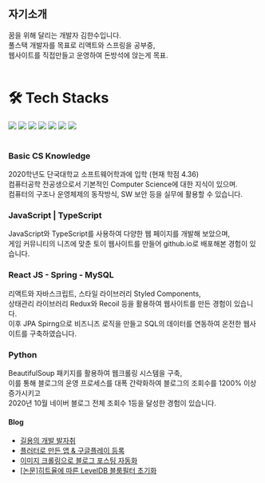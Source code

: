   <h2> 자기소개</h2>
꿈을 위해 달리는 개발자 김한수입니다.<br>
풀스택 개발자를 목표로 리액트와 스프링을 공부중, <br>
웹사이트를 직접만들고 운영하여 돈방석에 앉는게 목표. <br>

<br>


<h1> 🛠️ Tech Stacks </h1>

<img src="https://img.shields.io/badge/JavaScript-F7DF1E?style=flat-square&logo=JavaScript&logoColor=white"/> <img src="https://img.shields.io/badge/C++-00599C?style=flat-square&logo=C++&logoColor=white"/> <img src="https://img.shields.io/badge/Python-3766AB?style=flat-square&logo=Python&logoColor=white"/> <img src="https://img.shields.io/badge/Java-007396?style=flat-square&logo=Java&logoColor=white"/> <img src="https://img.shields.io/badge/MySQL-4479A1?style=flat-square&logo=MySQL&logoColor=white"/> <img src="https://img.shields.io/badge/TypeScript-3178C6?style=flat-square&logo=TypeScript&logoColor=white"/>
  <img src="https://img.shields.io/badge/React-61DAFB?style=flat-square&logo=React&logoColor=white"/>
  <br><br>
  ### Basic CS Knowledge

2020학년도 단국대학교 소프트웨어학과에 입학  (현재 학점 4.36) <br>
컴퓨터공학 전공생으로서 기본적인 Computer Science에 대한 지식이 있으며. <br>
컴퓨터의 구조나 운영체제의 동작방식, SW 보안 등을 실무에 활용할 수 있습니다. <br>

### JavaScript | TypeScript

JavaScript와 TypeScript를 사용하여 다양한 웹 페이지를 개발해 보았으며,<br>
게임 커뮤니티의 니즈에 맞춘 토이 웹사이트를 만들어 github.io로 배포해본 경험이 있습니다.

### React JS - Spring - MySQL

리액트와 자바스크립트, 스타일 라이브러리 Styled Components, <br>
상태관리 라이브러리 Redux와 Recoil 등을 활용하여 웹사이트를 만든 경험이 있습니다. <br>
이후 JPA Spirng으로 비즈니즈 로직을 만들고 SQL의 데이터를 연동하여 온전한 웹사이트를 구축하였습니다. <br>

### Python

BeautifulSoup 패키지를 활용하여 웹크롤링 시스템을 구축, <br>
이를 통해 블로그의 운영 프로세스를 대폭 간략화하여 블로그의 조회수를 1200% 이상 증가시키고 <br>
2020년 10월 네이버 블로그 전체 조회수 1등을 달성한 경험이 있습니다.





  <h4>Blog</h4>
  <ul>
    <li><a href="https://khs20010327.tistory.com/">길용의 개발 발자취</a></li>
    <li><a href="https://khs20010327.tistory.com/11">플러터로 만든 앱 & 구글플레이 등록</a></li>
    <li><a href="https://khs20010327.tistory.com/126">이미지 크롤링으로 블로그 포스팅 자동화</a></li>
    <li><a href="https://khs20010327.tistory.com/82">[논문]히트율에 따른 LevelDB 블룸필터 초기화</a></li>
  </ul>


